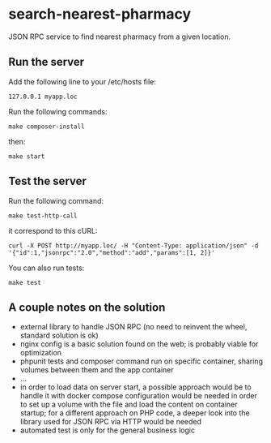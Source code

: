 # search-nearest-pharmacy

JSON RPC service to find nearest pharmacy from a given location.

## Run the server

Add the following line to your /etc/hosts file:

`127.0.0.1 myapp.loc`

Run the following commands: 

`make composer-install`

then: 

`make start`

## Test the server

Run the following command: 

`make test-http-call`

it correspond to this cURL: 

`curl -X POST http://myapp.loc/ -H "Content-Type: application/json" -d '{"id":1,"jsonrpc":"2.0","method":"add","params":[1, 2]}'`

You can also run tests: 

`make test`

## A couple notes on the solution

- external library to handle JSON RPC (no need to reinvent the wheel, standard solution is ok)
- nginx config is a basic solution found on the web; is probably viable for optimization
- phpunit tests and composer command run on specific container, sharing volumes between them and the app container
- ...
- in order to load data on server start, a possible approach would be to handle it with docker compose configuration 
would be needed in order to set up a volume with the file and load the content on container startup; 
for a different approach on PHP code, a deeper look into the library used for JSON RPC via HTTP would be needed 
- automated test is only for the general business logic